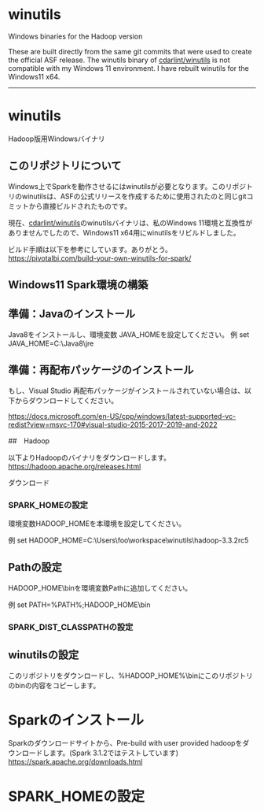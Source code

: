 # winutils
Windows binaries for the Hadoop version

These are built directly from the same git commits that were used to create the official ASF release.
The winutils binary of [cdarlint/winutils](https://github.com/cdarlint/winutils)  is not compatible with my Windows 11 environment. I have rebuilt winutils for the  Windows11 x64.


-----------------------------------------------------

# winutils
Hadoop版用Windowsバイナリ

## このリポジトリについて
Windows上でSparkを動作させるにはwinutilsが必要となります。このリポジトリのwinutilsは、ASFの公式リリースを作成するために使用されたのと同じgitコミットから直接ビルドされたものです。

現在、[cdarlint/winutils]()のwinutilsバイナリは、私のWindows 11環境と互換性がありませんでしたので、Windows11 x64用にwinutilsをリビルドしました。

ビルド手順は以下を参考にしています。ありがとう。
https://pivotalbi.com/build-your-own-winutils-for-spark/

## Windows11 Spark環境の構築
## 準備：Javaのインストール

Java8をインストールし、環境変数 JAVA_HOMEを設定してください。
例
set JAVA_HOME=C:\Java8\jre

## 準備：再配布パッケージのインストール

もし、Visual Studio 再配布パッケージがインストールされていない場合は、以下からダウンロードしてください。

https://docs.microsoft.com/en-US/cpp/windows/latest-supported-vc-redist?view=msvc-170#visual-studio-2015-2017-2019-and-2022


##　Hadoop

以下よりHadoopのバイナリをダウンロードします。
https://hadoop.apache.org/releases.html

ダウンロード

### SPARK_HOMEの設定

環境変数HADOOP_HOMEを本環境を設定してください。

例
set HADOOP_HOME=C:\Users\foo\workspace\winutils\hadoop-3.3.2rc5

## Pathの設定
HADOOP_HOME\binを環境変数Pathに追加してください。

例
set PATH=%PATH%;HADOOP_HOME\bin

### SPARK_DIST_CLASSPATHの設定


## winutilsの設定
このリポジトリをダウンロードし、%HADOOP_HOME%\binにこのリポジトリのbinの内容をコピーします。


# Sparkのインストール

Sparkのダウンロードサイトから、Pre-build with user provided hadoopをダウンロードします。(Spark 3.1.2ではテストしています)
https://spark.apache.org/downloads.html

# SPARK_HOMEの設定

